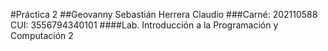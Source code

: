 #Práctica 2
##Geovanny Sebastián Herrera Claudio
###Carné: 202110588  CUI: 3556794340101
####Lab. Introducción a la Programación y Computación 2
